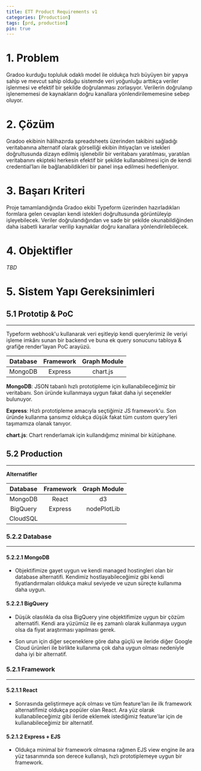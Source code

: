 ```yaml
---
title: ETT Product Requirements v1
categories: [Production]
tags: [prd, production]
pin: true
---
```


# 1. **Problem**

Gradoo kurduğu topluluk odaklı model ile oldukça hızlı büyüyen bir yapıya sahip ve mevcut sahip olduğu sistemde veri yoğunluğu arttıkça veriler işlenmesi ve efektif bir şekilde doğrulanması zorlaşıyor. Verilerin doğrulanıp işlenememesi de kaynakların doğru kanallara yönlendirilememesine sebep oluyor.

# 2. **Çözüm**

Gradoo ekibinin hâlihazırda spreadsheets üzerinden takibini sağladığı veritabanına alternatif olarak görselliği ekibin ihtiyaçları ve istekleri doğrultusunda dizayn edilmiş işlenebilir bir veritabanı yaratılması, yaratılan veritabanını ekipteki herkesin efektif bir şekilde kullanabilmesi için de kendi credential’ları ile bağlanabildikleri bir panel inşa edilmesi hedefleniyor.

# 3. **Başarı Kriteri**

Proje tamamlandığında Gradoo ekibi Typeform üzerinden hazırladıkları formlara gelen cevapları kendi istekleri doğrultusunda görüntüleyip işleyebilecek. Veriler doğrulandığından ve sade bir şekilde okunabildiğinden daha isabetli kararlar verilip kaynaklar doğru kanallara yönlendirilebilecek.

# 4. **Objektifler**

*TBD*

# 5. **Sistem Yapı Gereksinimleri**

## 5.1 **Prototip & PoC**

---
Typeform webhook'u kullanarak veri eşitleyip kendi querylerimiz ile veriyi işleme imkânı sunan bir backend ve buna ek query sonucunu tabloya & grafiğe render'layan PoC arayüzü.

|Database|Framework|Graph Module|
|:-:|:-:|:-:|
|MongoDB|Express|chart.js

**MongoDB**: JSON tabanlı hızlı prototipleme için kullanabileceğimiz bir veritabanı. Son üründe kullanmaya uygun fakat daha iyi seçenekler bulunuyor.

**Express**: Hızlı prototipleme amacıyla seçtiğimiz JS framework'u. Son üründe kullanma şansımız oldukça düşük fakat tüm custom query'leri taşımamıza olanak tanıyor.

**chart.js**: Chart renderlamak için kullandığımız minimal bir kütüphane.

## 5.2 **Production**

----
**Alternatifler**

|Database|Framework|Graph Module|
|:-:|:-:|:-:|
|MongoDB|React|d3
|BigQuery|Express|nodePlotLib
|CloudSQL||

### 5.2.2 **Database**

---
#### 5.2.2.1 **MongoDB**
- Objektifimize gayet uygun ve kendi managed hostingleri olan bir database alternatifi. Kendimiz hostlayabileceğimiz gibi kendi fiyatlandırmaları oldukça makul seviyede ve uzun süreçte kullanıma daha uygun.

#### 5.2.2.1 **BigQuery**
- Düşük olasılıkla da olsa BigQuery yine objektifimize uygun bir çözüm alternatifi. Kendi ara yüzümüz ile eş zamanlı olarak kullanmaya uygun olsa da fiyat araştırması yapılması gerek.

- Son urun için diğer seçeneklere göre daha güçlü ve ileride diğer Google Cloud ürünleri ile birlikte kullanıma çok daha uygun olması nedeniyle daha iyi bir alternatif.

### 5.2.1 **Framework**

---
#### 5.2.1.1 **React**
- Sonrasında geliştirmeye açık olması ve tüm feature'ları ile ilk framework alternatifimiz oldukça popüler olan React. Ara yüz olarak kullanabileceğimiz gibi ileride eklemek istediğimiz feature'lar için de kullanabileceğimiz bir alternatif.

#### 5.2.1.2 **Express + EJS**
- Oldukça minimal bir framework olmasına rağmen EJS view engine ile ara yüz tasarımında son derece kullanışlı, hızlı prototiplemeye uygun bir framework.